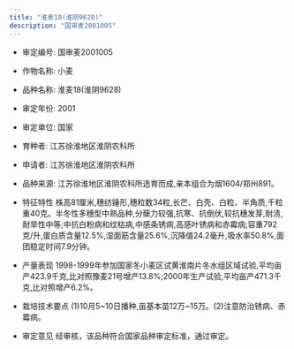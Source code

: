```yaml
---
title: "淮麦18(淮阴9628)"
description: "国审麦2001005"
---
```

* 审定编号:  国审麦2001005

*  作物名称:  小麦

*  品种名称:  淮麦18(淮阴9628)

*  审定年份:  2001

*  审定单位:  国家

* 育种者:  江苏徐淮地区淮阴农科所

*  申请者:  江苏徐淮地区淮阴农科所

*  品种来源:  江苏徐淮地区淮阴农科所选育而成,亲本组合为烟1604/郑州891。

*  特征特性
株高81厘米,穗纺锤形,穗粒数34粒,长芒、白壳、白粒、半角质,千粒重40克。半冬性多穗型中熟品种,分蘖力较强,抗寒、抗倒伏,较抗穗发芽,耐渍,耐旱性中等;中抗白粉病和纹枯病,中感条锈病,高感叶锈病和赤霉病;容重792克/升,蛋白质含量12.5%,湿面筋含量25.6%,沉降值24.2毫升,吸水率50.8%,面团稳定时间7.9分钟。

*  产量表现
1998-1999年参加国家冬小麦区试黄淮南片冬水组区域试验,平均亩产423.9千克,比对照豫麦21号增产13.8%;2000年生产试验,平均亩产471.3千克,比对照增产6.2%。

*  栽培技术要点
(1)10月5~10日播种,亩基本苗12万~15万。(2)注意防治锈病、赤霉病。

*  审定意见
经审核，该品种符合国家品种审定标准，通过审定。
